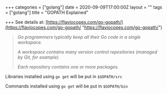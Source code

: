 +++
categories = ["golang"]
date = 2020-09-09T17:00:00Z
layout = ""
tags = ["golang"]
title = "GOPATH Explained"

+++
See details at: [https://flaviocopes.com/go-gopath/](https://flaviocopes.com/go-gopath/ "https://flaviocopes.com/go-gopath/")

> _Go programmers typically keep all their Go code in a single workspace._
>
> _A workspace contains many version control repositories (managed by Git, for example)._
>
> _Each repository contains one or more packages._

Libraries installed using `go get` will be put in `$GOPATH/src`

Commands installed using `go get` will be put in `$GOPATH/bin`